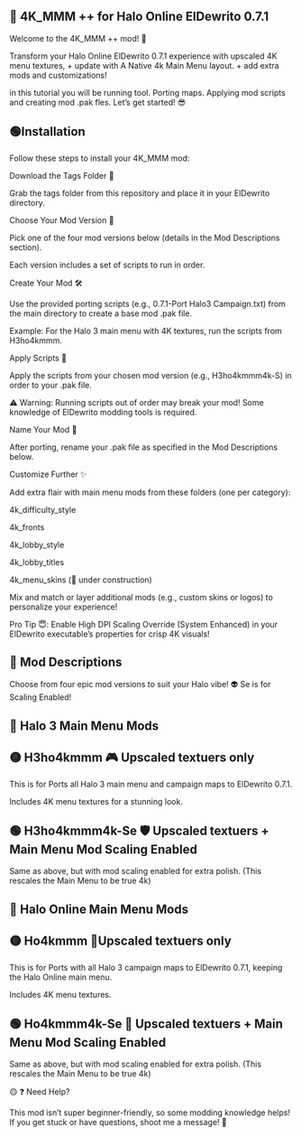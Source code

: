## 🔵 4K_MMM ++ for Halo Online ElDewrito 0.7.1

Welcome to the 4K_MMM ++ mod! 🚀 

Transform your Halo Online ElDewrito 0.7.1 experience with upscaled 4K menu textures, + update with A Native 4k Main Menu layout. + add extra mods and customizations!

in this tutorial you will be running tool. Porting maps. Applying mod scripts and creating mod .pak fles. 
Let’s get started! 😎

##  🟢Installation

Follow these steps to install your 4K_MMM mod:

Download the Tags Folder 📂

Grab the tags folder from this repository and place it in your ElDewrito directory.

Choose Your Mod Version 🎯

Pick one of the four mod versions below (details in the Mod Descriptions section).

Each version includes a set of scripts to run in order.

Create Your Mod 🛠️

Use the provided porting scripts (e.g., 0.7.1-Port Halo3 Campaign.txt) from the main directory to create a base mod .pak file.

Example: For the Halo 3 main menu with 4K textures, run the scripts from H3ho4kmmm.

Apply Scripts 🔧

Apply the scripts from your chosen mod version (e.g., H3ho4kmmm4k-S) in order to your .pak file.

⚠️ Warning: Running scripts out of order may break your mod! Some knowledge of ElDewrito modding tools is required.

Name Your Mod 📛

After porting, rename your .pak file as specified in the Mod Descriptions below.

Customize Further ✨

Add extra flair with main menu mods from these folders (one per category):

4k_difficulty_style

4k_fronts

4k_lobby_style

4k_lobby_titles

4k_menu_skins (🚧 under construction)

Mix and match or layer additional mods (e.g., custom skins or logos) to personalize your experience!

Pro Tip 😇: Enable High DPI Scaling Override (System Enhanced) in your ElDewrito executable’s properties for crisp 4K visuals!


## 🔵 Mod Descriptions

Choose from four epic mod versions to suit your Halo vibe! 👽 Se is for Scaling Enabled!

## 🔵 Halo 3 Main Menu Mods

## 🟡 H3ho4kmmm 🎮 Upscaled textuers only

This is for Ports all Halo 3 main menu and campaign maps to ElDewrito 0.7.1.

Includes 4K menu textures for a stunning look.

## 🟢 H3ho4kmmm4k-Se 🛡️ Upscaled textuers +  Main Menu Mod Scaling Enabled

Same as above, but with mod scaling enabled for extra polish. (This rescales the Main Menu to be true 4k)


## 🔵 Halo Online Main Menu Mods

## 🟡 Ho4kmmm 🌟Upscaled textuers only

This is for Ports with all Halo 3 campaign maps to ElDewrito 0.7.1, keeping the Halo Online main menu.

Includes 4K menu textures.

## 🟢 Ho4kmmm4k-Se 🚀 Upscaled textuers +  Main Menu Mod Scaling Enabled

Same as above, but with mod scaling enabled for extra polish. (This rescales the Main Menu to be true 4k)





🟡 ❓ Need Help?

This mod isn’t super beginner-friendly, so some modding knowledge helps! If you get stuck or have questions, shoot me a message! 📩
